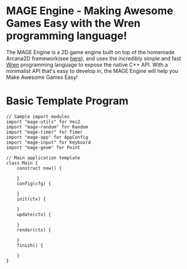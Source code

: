 # MAGE Engine - Making Awesome Games Easy with the Wren programming language!
The MAGE Engine is a 2D game engine built on top of the homemade Arcana2D framework(see [here](https://github.com/stelleron/arcana2d/tree/master)), and uses the incredibly simple and fast [Wren](https://wren.io/) programming language to expose the native C++ API. With a minimalist API that's easy to develop in, the MAGE Engine will help you Make Awesome Games Easy!

# Basic Template Program
```
// Sample import modules
import "mage-utils" for Vec2
import "mage-random" for Random
import "mage-timer" for Timer
import "mage-app" for AppConfig
import "mage-input" for Keyboard
import "mage-geom" for Point

// Main application template
class Main {
    construct new() {
        
    }
    config(cfg) {

    }
    init(ctx) {
        
    }
    update(ctx) {

    }
    render(ctx) {

    }
    finish() {
        
    }
}
```